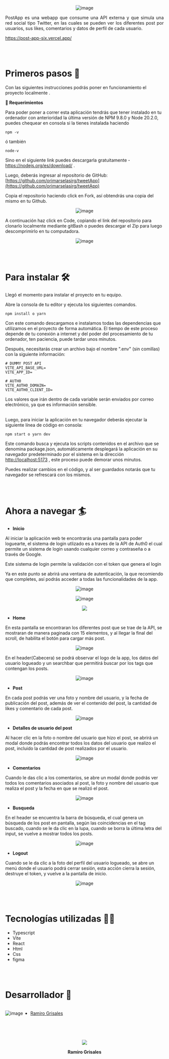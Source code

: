 <br>
<br>
<div align="center">

![image](https://github.com/orimarselasirg/tweetApp/assets/84402210/9794fcfb-68d4-4d70-8009-e713b2e564c7)

</div>

<p align="justify"> PostApp es una webapp que consume una API externa y que simula una red social tipo Twitter, en las cuales se pueden ver los diferentes post por usuarios, sus likes, comentarios y datos de perfil de cada usuario. </p>  

https://post-app-six.vercel.app/

<br>
<br>
<h1> Primeros pasos 🚀 </h1>

Con las siguientes instrucciones podrás poner en funcionamiento el proyecto localmente .

**📑    Requerimientos**

Para poder poner a correr esta aplicación tendrás que tener instalado en tu ordenador con anterioridad la última versión de NPM 9.8.0 y Node 20.2.0, puedes chequear en consola si la tienes instalada haciendo 

```
npm -v
```
ó también

``` 
node-v
```

Sino en el siguiente link puedes descargarla gratuitamente - <https://nodejs.org/es/download/> .

Luego, deberás ingresar al repositorio de GitHub:
[https://github.com/orimarselasirg/tweetApp](https://github.com/orimarselasirg/tweetApp)

Copia el repositorio haciendo click en Fork, así obtendrás una copia del mismo en tu Github.

<div align="center">

![image](https://github.com/orimarselasirg/tweetApp/assets/84402210/59b40a57-ef8a-4917-9772-8d6600807542)

</div>

A continuación haz click en Code, copiando el link del repositorio para clonarlo localmente mediante gitBash o puedes descargar el Zip para luego descomprimirlo en tu computadora.

<div align="center">

![image](https://github.com/orimarselasirg/tweetApp/assets/84402210/c79fb516-8ae4-42af-bb23-fbf916fde13b)


</div>

<br>
<br>
<h1>Para instalar 🛠 </h1>

Llegó el momento para instalar el proyecto en tu equipo.

Abre la consola de tu editor y ejecuta los siguientes comandos.

```
npm install o yarn
```

Con este comando descargamos e instalamos todas las dependencias que utilizamos en el proyecto de forma automática. El tiempo de este proceso depende de tu conexión a internet y del poder del procesamiento de tu ordenador, ten paciencia, puede tardar unos minutos.

Después, necesitarás crear un archivo bajo el nombre ".env" (sin comillas) con la siguiente información:

```
# DUMMY POST API
VITE_API_BASE_URL=
VITE_APP_ID=

# AUTH0
VITE_AUTH0_DOMAIN=
VITE_AUTH0_CLIENT_ID=
```
Los valores que irán dentro de cada variable serán enviados por correo electrónico, ya que es información sensible.
<br>
<br>


Luego, para iniciar la aplicación en tu navegador deberás ejecutar la siguiente línea de código en consola:

```
npm start o yarn dev
```

Este comando busca y ejecuta los scripts contenidos en el archivo que se denomina package.json, automáticamente desplegará la aplicación en su navegador predeterminado por el sistema en la dirección [http://localhost:5173](http://localhost:5173/) , este proceso puede demorar unos minutos.

Puedes realizar cambios en el código, y al ser guardados notarás que tu navegador se refrescará con los mismos.

<br>
<br>
<h1>Ahora a navegar 🏄</h1>

- **Inicio**

Al iniciar la aplicación web te encontrarás una pantalla para poder loguearte, el sistema de login utlizado es a traves de la API de Auth0 el cual permite un sistema de login usando cualquier correo y contraseña o a través de Google.

Este sistema de login permite la validación con el token que genera el login

Ya en este punto se abrirá una ventana de autenticación, la que recomiendo que completes, así podrás acceder a todas las funcionalidades de la app.

<div align="center">

![image](https://github.com/orimarselasirg/tweetApp/assets/84402210/c377e983-0fae-4098-9d2f-74d7174ab1f0)

![image](https://github.com/orimarselasirg/tweetApp/assets/84402210/be5452a4-93a0-4cd8-a582-138f19e95cd1)

</div>

<div align="center">

![](./Readme/Aspose.Words.ea102fbd-e677-478a-991b-66b51ee3534b.005.png)

</div>

- **Home**

En esta pantalla se encontraran los diferentes post que se trae de la API, se mostraran de manera paginada con 15 elementos, y al llegar la final del scroll, de habilita el botón para cargar más post.

<div align="center">

![image](https://github.com/orimarselasirg/tweetApp/assets/84402210/c8d2bacd-f687-4815-8d29-4b0e3b991f7c)


</div>

En el header(Cabecera) se podrá observar el logo de la app, los datos del usuario logueado y un searchbar que permitirá buscar por los tags que contengan los posts.

<div align="center">

![image](https://github.com/orimarselasirg/tweetApp/assets/84402210/68a08ea2-3148-4789-ae2f-d7dc7c3613c9)

</div>

- **Post**

En cada post podrás ver una foto y nombre del usuario, y la fecha de publicación del post, además de ver el contenido del post, la cantidad de likes y comentario de cada post.

<div align="center">

![image](https://github.com/orimarselasirg/tweetApp/assets/84402210/a72db453-54c4-4e2b-b70a-bb295f6a0f3f)

</div>

- **Detalles de usuario del post**

Al hacer clic en la foto o nombre del usuario que hizo el post, se abrirá un modal donde podrás encontrar todos los datos del usuario que realizo el post, incluido la cantidad de post realizados por el usuario.

<div align="center">

![image](https://github.com/orimarselasirg/tweetApp/assets/84402210/84447274-1c65-4b0e-8a36-9b0a64a652b9)

</div>

- **Comentarios**

Cuando le das clic a los comentarios, se abre un modal donde podrás ver todos los comentarios asociados al post, la foto y nombre del usuario que realiza el post y la fecha en que se realizó el post.

<div align="center">

![image](https://github.com/orimarselasirg/tweetApp/assets/84402210/283edd7c-10d5-4de2-9097-966011eef59b)

</div>

- **Busqueda**

En el header se encuentra la barra de búsqueda, el cual genera un búsqueda de los post en pantalla, según las coincidencias en el tag buscado, cuando se le da clic en la lupa, cuando se borra la última letra del input, se vuelve a mostrar todos los posts.

<div align="center">

![image](https://github.com/orimarselasirg/tweetApp/assets/84402210/490c828a-9ce2-4f7c-8964-b756f039c160)

</div>

- **Logout**

Cuando se le da clic a la foto del perfil del usuario logueado, se abre un menú donde el usuario podrá cerrar sesión, esta acción cierra la sesión, destruye el token, y vuelve a la pantalla de inicio.

<div align="center">

![image](https://github.com/orimarselasirg/tweetApp/assets/84402210/5b2dcca6-9f78-4811-8523-1c8b96c4f8e8)

</div>


<br>
<br>
<h1>Tecnologías utilizadas 👨‍💻</h1>

- Typescript
- Vite
- React
- Html
- Css
- figma

<br>
<br>
<h1>Desarrollador 🌄</h1>

<div style="display:flex; align-items:center; width: 100%">


![image](https://github.com/orimarselasirg/tweetApp/assets/84402210/5bf5472a-9067-4b9f-b898-a052d087300a)

<div >

- [Ramiro Grisales](<https://github.com/orgs/delosandesdevs/people/orimarselasirg>)

</div>

</div>

<br><br>



<div align="center">

![](./Readme/Aspose.Words.ea102fbd-e677-478a-991b-66b51ee3534b.008.png)

**Ramiro Grisales**
</div>
